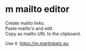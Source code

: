 # m mailto editor

Create mailto links.  
Paste mailto's and edit.  
Copy as mailto URL to the clipboard.  

Use it: https://m.martinbetz.eu  